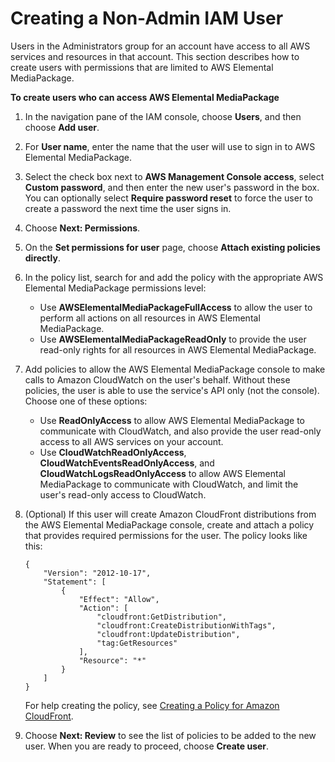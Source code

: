 # Creating a Non\-Admin IAM User<a name="setting-up-create-non-admin-iam"></a>

Users in the Administrators group for an account have access to all AWS services and resources in that account\. This section describes how to create users with permissions that are limited to AWS Elemental MediaPackage\.

**To create users who can access AWS Elemental MediaPackage**

1. In the navigation pane of the IAM console, choose **Users**, and then choose **Add user**\.

1. For **User name**, enter the name that the user will use to sign in to AWS Elemental MediaPackage\.

1. Select the check box next to **AWS Management Console access**, select **Custom password**, and then enter the new user's password in the box\. You can optionally select **Require password reset** to force the user to create a password the next time the user signs in\.

1. Choose **Next: Permissions**\.

1. On the **Set permissions for user** page, choose **Attach existing policies directly**\.

1. In the policy list, search for and add the policy with the appropriate AWS Elemental MediaPackage permissions level:
   + Use **AWSElementalMediaPackageFullAccess** to allow the user to perform all actions on all resources in AWS Elemental MediaPackage\.
   + Use **AWSElementalMediaPackageReadOnly** to provide the user read\-only rights for all resources in AWS Elemental MediaPackage\.

1. Add policies to allow the AWS Elemental MediaPackage console to make calls to Amazon CloudWatch on the user's behalf\. Without these policies, the user is able to use the service's API only \(not the console\)\. Choose one of these options:
   + Use **ReadOnlyAccess** to allow AWS Elemental MediaPackage to communicate with CloudWatch, and also provide the user read\-only access to all AWS services on your account\.
   + Use **CloudWatchReadOnlyAccess**, **CloudWatchEventsReadOnlyAccess**, and **CloudWatchLogsReadOnlyAccess** to allow AWS Elemental MediaPackage to communicate with CloudWatch, and limit the user's read\-only access to CloudWatch\.

1. \(Optional\) If this user will create Amazon CloudFront distributions from the AWS Elemental MediaPackage console, create and attach a policy that provides required permissions for the user\. The policy looks like this:

   ```
   {
       "Version": "2012-10-17",
       "Statement": [
           {
               "Effect": "Allow",
               "Action": [
                   "cloudfront:GetDistribution",
                   "cloudfront:CreateDistributionWithTags",
                   "cloudfront:UpdateDistribution",
                   "tag:GetResources"
               ],
               "Resource": "*"
           }
       ]
   }
   ```

   For help creating the policy, see [Creating a Policy for Amazon CloudFront](setting-up-create-non-admin-iam-cf.md)\.

1. Choose **Next: Review** to see the list of policies to be added to the new user\. When you are ready to proceed, choose **Create user**\.